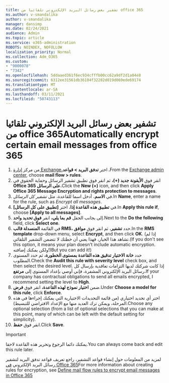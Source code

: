 ```yaml
---
title: تشفير بعض رسائل البريد الإلكتروني تلقائيا من office 365
ms.author: v-smandalika
author: v-smandalika
manager: dansimp
ms.date: 02/24/2021
audience: Admin
ms.topic: article
ms.service: o365-administration
ROBOTS: NOINDEX, NOFOLLOW
localization_priority: Normal
ms.collection: Adm_O365
ms.custom:
- "9000078"
- "7342"
ms.openlocfilehash: 5ddaaed361f6ec934cfffb00cc62a9df2d1a04e8
ms.sourcegitcommit: 6312ee31561db36104f32282d019d069ede69174
ms.translationtype: MT
ms.contentlocale: ar-SA
ms.lasthandoff: 03/11/2021
ms.locfileid: "50743113"
---
```

# <a name="automatically-encrypt-certain-email-messages-from-office-365"></a><span data-ttu-id="a08bd-102">تشفير بعض رسائل البريد الإلكتروني تلقائيا من office 365</span><span class="sxs-lookup"><span data-stu-id="a08bd-102">Automatically encrypt certain email messages from office 365</span></span>

1. <span data-ttu-id="a08bd-103">من مركز [إدارة Exchange،](https://outlook.office365.com/ecp/)اختر **تدفق البريد > قواعد .**</span><span class="sxs-lookup"><span data-stu-id="a08bd-103">From the [Exchange admin center](https://outlook.office365.com/ecp/), choose **mail flow > rules**.</span></span> 
2. <span data-ttu-id="a08bd-104">انقر فوق **الأيقونة جديد (+)،** ثم انقر فوق تطبيق تشفير الرسائل وحماية الحقوق في **Office 365 على الرسائل.**</span><span class="sxs-lookup"><span data-stu-id="a08bd-104">Click the **New (+)** icon, and then click **Apply Office 365 Message Encryption and rights protection to messages**.</span></span>
3. <span data-ttu-id="a08bd-105">في **الاسم**، أدخل اسما للقاعدة، مثل *تشفير كل الرسائل.*</span><span class="sxs-lookup"><span data-stu-id="a08bd-105">In **Name**, enter a name for the rule, such as *Encrypt all messages*.</span></span>
4. <span data-ttu-id="a08bd-106">في **تطبيق هذه القاعدة إذا**، اختر **[تطبيق على كل الرسائل]**.</span><span class="sxs-lookup"><span data-stu-id="a08bd-106">In **Apply this rule if**, choose **[Apply to all messages]**.</span></span> 
5. <span data-ttu-id="a08bd-107">إلى بجانب الحقل **قم بما يلي،** انقر **فوق تحديد واحد**.</span><span class="sxs-lookup"><span data-stu-id="a08bd-107">Next to the **Do the following** field, click **Select one**.</span></span> 
6. <span data-ttu-id="a08bd-108">في القائمة **المنسدلة قالب RMS،** حدد **تشفير**، ثم انقر فوق **موافق**.</span><span class="sxs-lookup"><span data-stu-id="a08bd-108">In the **RMS template** drop-down menu, select **Encrypt**, and then click **OK**.</span></span> <span data-ttu-id="a08bd-109">(إذا لم تشاهد هذا الخيار، فهذا يعني أن خطتك لا تتضمن التشفير التلقائي.</span><span class="sxs-lookup"><span data-stu-id="a08bd-109">(If you don't see this option, it means your plan doesn't include automatic encryption.</span></span> <span data-ttu-id="a08bd-110">ولكن يمكنك إضافته!)</span><span class="sxs-lookup"><span data-stu-id="a08bd-110">But you can add it!)</span></span>
7. <span data-ttu-id="a08bd-111">حدد **خانة الاختيار تدقيق هذه القاعدة بمستوى الخطورة،** ثم حدد المستوى المطلوب.</span><span class="sxs-lookup"><span data-stu-id="a08bd-111">Check the **Audit this rule with severity level** check box, and then select the desired level.</span></span> <span data-ttu-id="a08bd-112">إذا كانت شركتك لديها التزامات تعاقدية بإرسال كل رسائل البريد الإلكتروني المشفرة، فإني أوصي بإعداد المستوى إلى **مرتفع.**</span><span class="sxs-lookup"><span data-stu-id="a08bd-112">If your company has contractual obligations to send all emails encrypted, I recommend setting the level to **High**.</span></span>
8. <span data-ttu-id="a08bd-113">ضمن **اختيار نموذج لهذه القاعدة،** انقر فوق **فرض**.</span><span class="sxs-lookup"><span data-stu-id="a08bd-113">Under **Choose a model for this rule**, click **Enforce**.</span></span> 
9. <span data-ttu-id="a08bd-114">اختر أي تحديد اختياري (من قائمة التحديدات الاختيارية التي يمكنك إجراءها في هذه المرحلة، ويمكن ترك العديد منها مع الإعداد الافتراضي للتبسيط).</span><span class="sxs-lookup"><span data-stu-id="a08bd-114">Choose any optional selection (from a list of optional selections that you can make at this point, many of which can be left with the default setting for simplicity).</span></span>
10. <span data-ttu-id="a08bd-115">انقر فوق **حفظ**.</span><span class="sxs-lookup"><span data-stu-id="a08bd-115">Click **Save**.</span></span>

> [!IMPORTANT]
> <span data-ttu-id="a08bd-116">يمكنك دائما الرجوع وتحرير هذه القاعدة لاحقا.</span><span class="sxs-lookup"><span data-stu-id="a08bd-116">You can always come back and edit this rule later.</span></span>

<span data-ttu-id="a08bd-117">لمزيد من المعلومات حول إنشاء قواعد التشفير، راجع تعريف قواعد تدفق البريد لتشفير رسائل البريد الإلكتروني [في Office 365](https://docs.microsoft.com/microsoft-365/compliance/define-mail-flow-rules-to-encrypt-email)</span><span class="sxs-lookup"><span data-stu-id="a08bd-117">For more information about creating rules for encryption, see [Define mail flow rules to encrypt email messages in Office 365](https://docs.microsoft.com/microsoft-365/compliance/define-mail-flow-rules-to-encrypt-email)</span></span>

